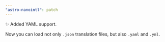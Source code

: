 ```yaml
---
"astro-nanointl": patch
---
```


:sparkles: Added YAML support. 

Now you can load not only `.json` translation files, but also `.yaml` and `.yml`.
